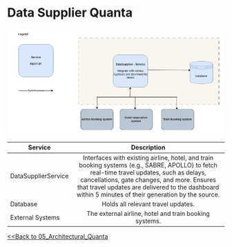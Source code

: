 # Data Supplier Quanta

![Data Supplier Quanta](../diagrams/2.data-supplier.jpg)

| Service             |                                                                                                                                            Description                                                                                                                                            | 
|---------------------|:-------------------------------------------------------------------------------------------------------------------------------------------------------------------------------------------------------------------------------------------------------------------------------------------------:|
| DataSupplierService | Interfaces with existing airline, hotel, and train booking systems (e.g., SABRE, APOLLO) to fetch real-time travel updates, such as delays, cancellations, gate changes, and more. Ensures that travel updates are delivered to the dashboard within 5 minutes of their generation by the source. |
| Database            |                                                                                                                                Holds all relevant travel updates.                                                                                                                                 |
| External Systems    |                                                                                                                      The external airline, hotel and train booking systems.                                                                                                                       |


[<<Back to 05_Architectural_Quanta](../architecture/05_Architectural_Quanta.md) 
